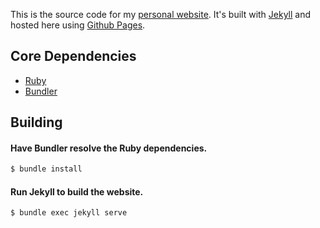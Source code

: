 This is the source code for my [personal website](http://kgordy.com). It's built with [Jekyll](http://jekyllrb.com) and hosted here using [Github Pages](https://pages.github.com).

## Core Dependencies

* [Ruby](https://www.ruby-lang.org)
* [Bundler](https://bundler.io/)

## Building

#### Have Bundler resolve the Ruby dependencies.

~~~ sh
$ bundle install
~~~

#### Run Jekyll to build the website.

~~~ sh
$ bundle exec jekyll serve
~~~
